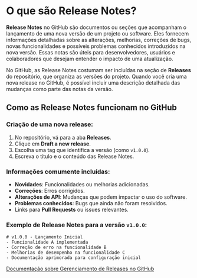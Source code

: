 # O que são Release Notes?

**Release Notes** no GitHub são documentos ou seções que acompanham o lançamento de uma nova versão de um projeto ou software. Eles fornecem informações detalhadas sobre as alterações, melhorias, correções de bugs, novas funcionalidades e possíveis problemas conhecidos introduzidos na nova versão. Essas notas são úteis para desenvolvedores, usuários e colaboradores que desejam entender o impacto de uma atualização.

No GitHub, as Release Notes costumam ser incluídas na seção de **Releases** do repositório, que organiza as versões do projeto. Quando você cria uma nova release no GitHub, é possível incluir uma descrição detalhada das mudanças como parte das notas da versão.

## Como as Release Notes funcionam no GitHub

### Criação de uma nova release:

1. No repositório, vá para a aba **Releases**.
2. Clique em **Draft a new release**.
3. Escolha uma tag que identifica a versão (como `v1.0.0`).
4. Escreva o título e o conteúdo das Release Notes.

### Informações comumente incluídas:

- **Novidades**: Funcionalidades ou melhorias adicionadas.
- **Correções**: Erros corrigidos.
- **Alterações de API**: Mudanças que podem impactar o uso do software.
- **Problemas conhecidos**: Bugs que ainda não foram resolvidos.
- Links para **Pull Requests** ou issues relevantes.

### Exemplo de Release Notes para a versão `v1.0.0`:

```
# v1.0.0 - Lançamento Inicial
- Funcionalidade A implementada
- Correção de erro na funcionalidade B
- Melhorias de desempenho na funcionalidade C
- Documentação aprimorada para configuração inicial
```

[Documentação sobre Gerenciamento de Releases no GitHub](https://docs.github.com/pt/repositories/releasing-projects-on-github/managing-releases-in-a-repository)
